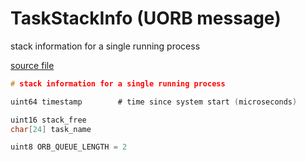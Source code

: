 # TaskStackInfo (UORB message)

stack information for a single running process

[source file](https://github.com/PX4/PX4-Autopilot/blob/release/1.14/msg/TaskStackInfo.msg)

```c
# stack information for a single running process

uint64 timestamp        # time since system start (microseconds)

uint16 stack_free
char[24] task_name

uint8 ORB_QUEUE_LENGTH = 2

```
